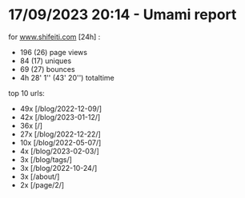 # 17/09/2023 20:14 - Umami report
for www.shifeiti.com [24h] :

 - 196 (26) page views
 - 84 (17) uniques
 - 69 (27) bounces
 - 4h 28' 1'' (43' 20'') totaltime


top 10 urls:
 - 49x [/blog/2022-12-09/]
 - 42x [/blog/2023-01-12/]
 - 36x [/]
 - 27x [/blog/2022-12-22/]
 - 10x [/blog/2022-05-07/]
 - 4x [/blog/2023-02-03/]
 - 3x [/blog/tags/]
 - 3x [/blog/2022-10-24/]
 - 3x [/about/]
 - 2x [/page/2/]


